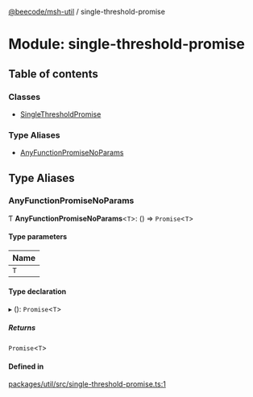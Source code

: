 [@beecode/msh-util](../README.md) / single-threshold-promise

# Module: single-threshold-promise

## Table of contents

### Classes

- [SingleThresholdPromise](../classes/single_threshold_promise.SingleThresholdPromise.md)

### Type Aliases

- [AnyFunctionPromiseNoParams](single_threshold_promise.md#anyfunctionpromisenoparams)

## Type Aliases

### AnyFunctionPromiseNoParams

Ƭ **AnyFunctionPromiseNoParams**\<`T`\>: () => `Promise`\<`T`\>

#### Type parameters

| Name |
| :------ |
| `T` |

#### Type declaration

▸ (): `Promise`\<`T`\>

##### Returns

`Promise`\<`T`\>

#### Defined in

[packages/util/src/single-threshold-promise.ts:1](https://github.com/beecode-rs/msh-util/blob/0a0f0d6/src/single-threshold-promise.ts#L1)
